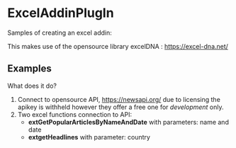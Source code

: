 # ExcelAddinPlugIn

Samples of creating an excel addin:

This makes use of the opensource library excelDNA : https://excel-dna.net/

## Examples
What does it do?
1. Connect to opensource API, https://newsapi.org/ due to licensing the apikey is withheld however they offer a free one for *development* only.
2. Two excel functions connection to API:
   * **extGetPopularArticlesByNameAndDate** with parameters: name and date
   * **extgetHeadlines** with parameter: country
